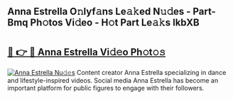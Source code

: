 ## Anna Estrella O𝚗lyf𝚊ns Le𝚊𝚔ed N𝚞𝚍es - Part-Bmq Ph𝚘tos Vi𝚍eo - H𝚘t Part Le𝚊𝚔s lkbXB

# <h2><a href="http://hf2ow36.feru.top/?c=Anna+Estrella">🔗 👉 🔴 Anna Estrella Vi𝚍𝚎o Ph𝚘t𝚘𝚜</a></h2>

[![Anna Estrella Nu𝚍𝚎s](https://i.imgur.com/0TWrTi3.gif)](http://hf2ow36.feru.top/?c=Anna+Estrella)
Content creator Anna Estrella specializing in dance and lifestyle-inspired videos. Social media Anna Estrella has become an important platform for public figures to engage with their followers. 
